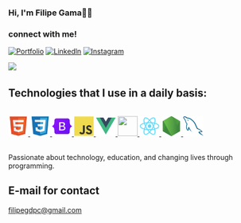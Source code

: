 ### Hi, I'm Filipe Gama👋🏻

### connect with me!

[![Portfolio](https://img.shields.io/website-up-down-green-red/http/monip.org.svg)](https://filipegdpc.github.io/Portifolio/)
[![Linkedln](https://img.shields.io/badge/LinkedIn-0077B5?style=for-the-badge&logo=linkedin&logoColor=white
)](https://www.linkedin.com/in/filipegdpc/)
[![Instagram](https://img.shields.io/badge/Instagram-E4405F?style=for-the-badge&logo=instagram&logoColor=white)](https://www.instagram.com/filipegdev/)

<a href="#">
  <img height="180" src="https://streak-stats.demolab.com/?user=FilipeGDPC" />
</a>


## Technologies that I use in a daily basis:

<div style="display: inline_block"><br/>
    <a href="https://developer.mozilla.org/en-US/docs/Glossary/HTML5" target="_blank" rel="noreferrer"> <img src="https://raw.githubusercontent.com/devicons/devicon/master/icons/html5/html5-original.svg" width="40" height="40"/> </a>
   <a href="https://www.w3.org/TR/2001/WD-css3-roadmap-20010523/" target="_blank" rel="noreferrer"> <img src="https://raw.githubusercontent.com/devicons/devicon/master/icons/css3/css3-original.svg" width="40" height="40"/> </a> 
   <a href="https:https://getbootstrap.com/docs/4.1/getting-started/introduction/" target="_blank" rel="noreferrer"> <img src="https://raw.githubusercontent.com/devicons/devicon/master/icons/bootstrap/bootstrap-original.svg" width="40" height="40"/> </a>  
   <a href="https://developer.mozilla.org/en-US/docs/Web/JavaScript" target="_blank" rel="noreferrer"> <img src="https://raw.githubusercontent.com/devicons/devicon/master/icons/javascript/javascript-original.svg" alt="javascript" width="40" height="40"/> </a>
    <a href="https://vuejs.org/guide/introduction.html" target="_blank" rel="noreferrer"> <img src="https://raw.githubusercontent.com/devicons/devicon/master/icons/vuejs/vuejs-original.svg" width="40" height="40"/> </a>
    <a href="https://quasar.dev/start" target="_blank" rel="noreferrer"> <img src="https://cdn.quasar.dev/logo-v2/svg/logo.svg" width="40" height="40"/> </a>
   <a href="https://legacy.reactjs.org/docs/getting-started.html" target="_blank" rel="noreferrer"> <img src="https://raw.githubusercontent.com/devicons/devicon/master/icons/react/react-original.svg" alt="javascript" width="40" height="40"/> </a>
    <a href="https://nodejs.org/api/documentation.html" target="_blank" rel="noreferrer"> <img src="https://raw.githubusercontent.com/devicons/devicon/master/icons/nodejs/nodejs-original.svg" width="40" height="40"/> </a> 
    <a href="https://dev.mysql.com/doc/" target="_blank" rel="noreferrer"> <img src="https://raw.githubusercontent.com/devicons/devicon/master/icons/mysql/mysql-original.svg" width="40" height="40"/> </a> 
</div><br/>

Passionate about technology, education, and changing lives through programming.


## E-mail for contact
filipegdpc@gmail.com


